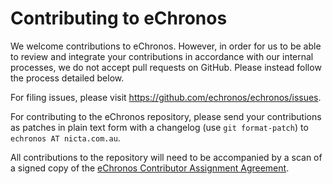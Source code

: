 <!---
eChronos Real-Time Operating System
Copyright (C) 2015  National ICT Australia Limited (NICTA), ABN 62 102 206 173.

This program is free software: you can redistribute it and/or modify
it under the terms of the GNU Affero General Public License as published by
the Free Software Foundation, version 3, provided that these additional
terms apply under section 7:

  No right, title or interest in or to any trade mark, service mark, logo
  or trade name of of National ICT Australia Limited, ABN 62 102 206 173
  ("NICTA") or its licensors is granted. Modified versions of the Program
  must be plainly marked as such, and must not be distributed using
  "eChronos" as a trade mark or product name, or misrepresented as being
  the original Program.

This program is distributed in the hope that it will be useful,
but WITHOUT ANY WARRANTY; without even the implied warranty of
MERCHANTABILITY or FITNESS FOR A PARTICULAR PURPOSE.  See the
GNU Affero General Public License for more details.

You should have received a copy of the GNU Affero General Public License
along with this program.  If not, see <http://www.gnu.org/licenses/>.

@TAG(NICTA_DOC_AGPL)
  -->

Contributing to eChronos
========================

We welcome contributions to eChronos.
However, in order for us to be able to review and integrate your contributions in accordance with our internal processes, we do not accept pull requests on GitHub.
Please instead follow the process detailed below.

For filing issues, please visit https://github.com/echronos/echronos/issues.

For contributing to the eChronos repository, please send your contributions as patches in plain text form with a changelog (use `git format-patch`) to `echronos AT nicta.com.au`.

All contributions to the repository will need to be accompanied by a scan of a signed copy of the [eChronos Contributor Assignment Agreement][1].

[1]: http://ssrg.nicta.com.au/projects/TS/echronos/CAA.pdf
